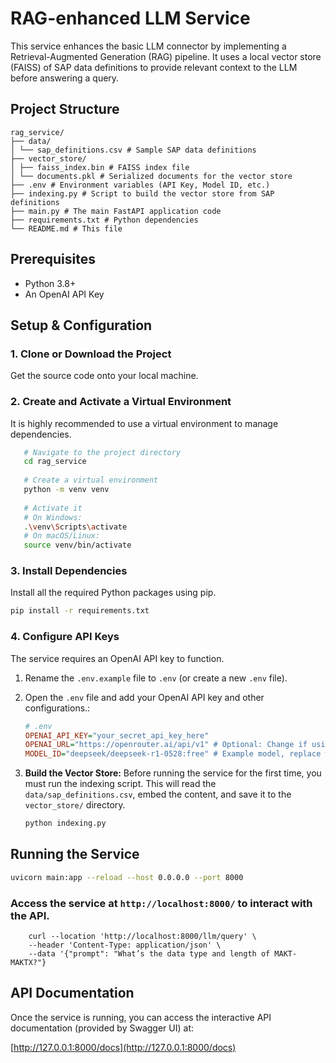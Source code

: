 # RAG-enhanced LLM Service

This service enhances the basic LLM connector by implementing a Retrieval-Augmented Generation (RAG) pipeline. It uses a local vector store (FAISS) of SAP data definitions to provide relevant context to the LLM before answering a query.

## Project Structure

```
rag_service/
├── data/
│ └── sap_definitions.csv # Sample SAP data definitions
├── vector_store/
│ ├── faiss_index.bin # FAISS index file
│ └── documents.pkl # Serialized documents for the vector store
├── .env # Environment variables (API Key, Model ID, etc.)
├── indexing.py # Script to build the vector store from SAP definitions
├── main.py # The main FastAPI application code
├── requirements.txt # Python dependencies
└── README.md # This file
```

## Prerequisites

- Python 3.8+
- An OpenAI API Key

## Setup & Configuration

### 1. Clone or Download the Project

Get the source code onto your local machine.

### 2. Create and Activate a Virtual Environment

It is highly recommended to use a virtual environment to manage dependencies.

```bash
   # Navigate to the project directory
   cd rag_service
   
   # Create a virtual environment
   python -m venv venv
   
   # Activate it
   # On Windows:
   .\venv\Scripts\activate
   # On macOS/Linux:
   source venv/bin/activate
```

### 3. Install Dependencies

Install all the required Python packages using pip.

```bash
pip install -r requirements.txt
```

### 4. Configure API Keys

The service requires an OpenAI API key to function.

1. Rename the `.env.example` file to `.env` (or create a new `.env` file).
2. Open the `.env` file and add your OpenAI API key and other configurations.:

   ```ini
   # .env
   OPENAI_API_KEY="your_secret_api_key_here"
   OPENAI_URL="https://openrouter.ai/api/v1" # Optional: Change if using a different endpoint
   MODEL_ID="deepseek/deepseek-r1-0528:free" # Example model, replace with your desired model
   ```

4. **Build the Vector Store:**
   Before running the service for the first time, you must run the indexing script. This will read the `data/sap_definitions.csv`, embed the content, and save it to the `vector_store/` directory.
    ```bash
    python indexing.py
    ```

## Running the Service

```bash
uvicorn main:app --reload --host 0.0.0.0 --port 8000
````

### Access the service at `http://localhost:8000/` to interact with the API.

```
    curl --location 'http://localhost:8000/llm/query' \
    --header 'Content-Type: application/json' \
    --data '{"prompt": "What’s the data type and length of MAKT-MAKTX?"}
```

## API Documentation

Once the service is running, you can access the interactive API documentation (provided by Swagger UI) at:

[http://127.0.0.1:8000/docs](http://127.0.0.1:8000/docs)